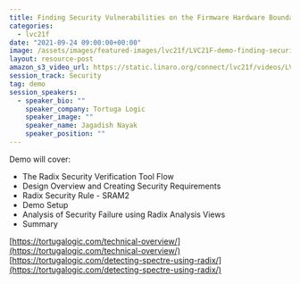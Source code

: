 ```yaml
---
title: Finding Security Vulnerabilities on the Firmware Hardware Boundary in an Arm CPU based SoC
categories:
  - lvc21f
date: "2021-09-24 09:00:00+00:00"
image: /assets/images/featured-images/lvc21f/LVC21F-demo-finding-security-vulnerabilities-on-the-firmware-hardware-boundary-in-an-arm-cpu-based-soc.png
layout: resource-post
amazon_s3_video_url: https://static.linaro.org/connect/lvc21f/videos/LVC21F-demo-Tortugalogic_Linaro_092021_v2.mp4
session_track: Security
tag: demo
session_speakers:
  - speaker_bio: ""
    speaker_company: Tortuga Logic
    speaker_image: ""
    speaker_name: Jagadish Nayak
    speaker_position: ""
---
```


Demo will cover:

- The Radix Security Verification Tool Flow
- Design Overview and Creating Security Requirements
- Radix Security Rule - SRAM2
- Demo Setup
- Analysis of Security Failure using Radix Analysis Views
- Summary

[https://tortugalogic.com/technical-overview/](https://tortugalogic.com/technical-overview/)
[https://tortugalogic.com/detecting-spectre-using-radix/](https://tortugalogic.com/detecting-spectre-using-radix/)
